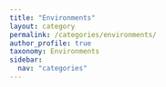 ```yaml
---
title: "Environments"
layout: category
permalink: /categories/environments/
author_profile: true
taxonomy: Environments
sidebar:
  nav: "categories"
---
```

